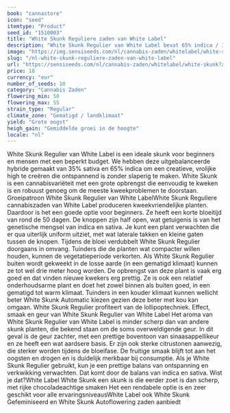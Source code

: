 ```yaml
---
book: "cannastore"
icon: "seed"
itemtype: "Product"
seed_id: "1510003"
title: "White Skunk Reguliere zaden van White Label"
description: "White Skunk Regulier van White Label bevat 65% indica / 35% sativa en geeft een relaxte, energieke high. Ze is kweekvriendelijk met een goede opbrengst."
image: "https://img.sensiseeds.com/nl/cannabis-zaden/whitelabel/white-skunk-image.png"
slug: "/nl-white-skunk-reguliere-zaden-van-white-label"
url: "https://sensiseeds.com/nl/cannabis-zaden/whitelabel/white-skunk?a_aid=cannastore"
price: 18
currency: "eur"
number_of_seeds: 10
category: "Cannabis Zaden"
flowering_min: 50
flowering_max: 55
strain_type: "Regular"
climate_zone: "Gematigd / landklimaat"
yield: "Grote oogst"
heigh_gain: "Gemiddelde groei in de hoogte"
locale: "nl"
---
```

White Skunk Regulier van White Label is een ideale skunk voor beginners en mensen met een beperkt budget. We hebben deze uitgebalanceerde hybride gemaakt van 35% sativa en 65% indica om een creatieve, vrolijke high te creëren die ontspannend is zonder slaperig te maken. White Skunk is een cannabisvariëteit met een grote opbrengst die eenvoudig te kweken is en robuust genoeg om de meeste kweekproblemen te doorstaan. Groeipatroon White Skunk Regulier van White LabelWhite Skunk Reguliere cannabiszaden van White Label produceren kweekvriendelijke planten. Daardoor is het een goede optie voor beginners. Ze heeft een korte bloeitijd van rond de 50 dagen. De knoppen zijn half open, wat getuigenis is van het genetische mengsel van indica en sativa. Je kunt een plant verwachten die er qua uiterlijk uniform uitziet, met wat laterale takken en kleine gaten tussen de knopen. Tijdens de bloei verdubbelt White Skunk Regulier doorgaans in omvang. Tuinders die de planten wat compacter willen houden, kunnen de vegetatieperiode verkorten. Als White Skunk Regulier buiten wordt gekweekt in de losse aarde (in een gematigd klimaat) kunnen ze tot wel drie meter hoog worden. De opbrengst van deze plant is vaak erg goed en dat vinden nieuwe kwekers erg prettig. Ze is ook een relatief onderhoudsarme plant en doet het zowel binnen als buiten goed, in een gematigd tot warm klimaat. Tuinders in een kouder klimaat kunnen wellicht beter White Skunk Automatic kiezen gezien deze beter met kou kan omgaan. White Skunk Regulier profiteert van de lollipoptechniek. Effect, smaak en geur van White Skunk Regulier van White Label Het aroma van White Skunk Regulier van White Label is minder scherp dan van andere skunk planten, die bekend staan om de soms overweldigende geur. In dit geval is de geur zachter, met een prettige boventoon van sinaasappellikeur en ze heeft een wat aardsere basis. Er zijn ook sterke citrustonen aanwezig, die sterker worden tijdens de bloeifase. De fruitige smaak blijft tot aan het oogsten en drogen en is duidelijk merkbaar bij consumptie. Als je White Skunk Regulier gebruikt, kun je een prettige balans van ontspanning en verkwikking verwachten. Dat komt door de balans van indica en sativa. Wist je dat?White Label White Skunk een skunk is die eerder zoet is dan scherp, met rijke chocoladeachtige smaken Het een rendabele optie is en zeer geschikt voor alle ervaringsniveausWhite Label ook White Skunk Gefeminiseerd en White Skunk Autoflowering zaden aanbiedt

